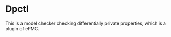 # Dpctl
This is a model checker checking differentially private properties, which is a plugin of ePMC.
